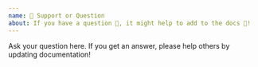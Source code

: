 ```yaml
---
name: 🤗 Support or Question
about: If you have a question 💬, it might help to add to the docs 📖!
---
```


Ask your question here. If you get an answer, please help others by updating documentation!
